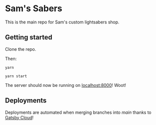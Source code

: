 # Sam's Sabers

This is the main repo for Sam's custom lightsabers shop.

## Getting started

Clone the repo.

Then:

```
yarn

yarn start
```

The server should now be running on [localhost:8000](http://localhost:8000)! Woot!

## Deployments

Deployments are automated when merging branches into *main* thanks to [Gatsby Cloud](https://www.gatsbyjs.com/dashboard//)!
